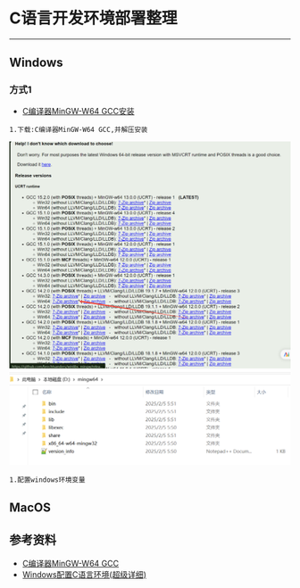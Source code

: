 
# C语言开发环境部署整理

---

## Windows
### 方式1
- [C编译器MinGW-W64 GCC安装]()
```.text
1.下载:C编译器MinGW-W64 GCC,并解压安装
```
![img](imgs/892356438576.png) </br>
![img](imgs/43546879896.png) </br>
```.text
1.配置windows环境变量
```






## MacOS






## 参考资料
- [C编译器MinGW-W64 GCC](https://winlibs.com/#download-release)
- [Windows配置C语言环境(超级详细)](https://blog.csdn.net/hellow_xqs/article/details/135219180)